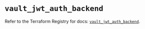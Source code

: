 # `vault_jwt_auth_backend`

Refer to the Terraform Registry for docs: [`vault_jwt_auth_backend`](https://registry.terraform.io/providers/hashicorp/vault/4.8.0/docs/resources/jwt_auth_backend).
